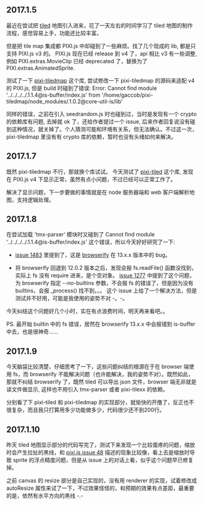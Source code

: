 ## 2017.1.5

最近在尝试把 [tiled](http://www.mapeditor.org/) 地图引入进来，花了一天左右的时间学习了 tiled 地图的制作流程，感觉容易上手，功能还比较丰富。

但是把 tile map 集成都 PIXI.js 中却碰到了一些麻烦。找了几个现成的 lib, 都是只支持 PIXI.js v3 的。 PIXI.js 现在已经 release 到 v4 了，api 相比 v3 有一些调整, 例如 PIXI.extras.MovieClip 已经 deprecated 了，替换为了 PIXI.extras.AnimatedSprite.

测试了一下 [pixi-tiledmap](https://github.com/riebel/pixi-tiledmap) 这个库, 尝试修改一下 pixi-tiledmap 的源码来适配 v4 的 PIXI.js, 但是 build 时碰到了错误:
Error: Cannot find module '../../../../.1.1.4@is-buffer/index.js' from '/home/gaccob/pixi-tiledmap/node_modules/.1.0.2@core-util-is/lib'

同样的错误，之前在引入 seedrandom.js 时也碰到过，当时是发现有一个 crypto 的依赖库有问题, 去掉就 ok 了，还给作者提过一个 issue, 后来作者回复说没有碰到这种情况，就关掉了。个人猜测可能和环境有关系，但无法确认。不过这一次，pixi-tiledmap 里没有有 crypto 库的依赖，暂时也没有头绪如何来解决。


## 2017.1.7

既然 pixi-tiledmap 不行，那就换个库试试。 今天测试了 [pixi-tiled](https://github.com/beeglebug/pixi-tiled) 这个库, 发现在 PIXI.js v4 下显示正常，虽然有点小问题，不过已经可以正常工作了。

解决了显示问题，下一步要做的事情就是在 node 服务器端和 web 客户端解析地图，支持逻辑处理。


## 2017.1.8

在尝试加载 'tmx-parser' 模块时又碰到了 Cannot find module '../../../../.1.1.4@is-buffer/index.js' 这个错误，所以今天好好研究了一下:

- [issue 1483](https://github.com/substack/node-browserify/issues/1483) 里提到了，这是 [browserify](https://github.com/substack/node-browserify) 在 13.x.x 版本中的 bug。

- 将 browserify 回退到 12.0.2 版本之后，发现会报 fs.readFile() 函数没找到，实际上 fs 没有 require 进来，是个空对象。 [issue 1277](https://github.com/substack/node-browserify/issues/1277) 中提到了这个问题，为 browserify 指定 --no-builtins 参数，不会报 fs 的错误了，但是因为没有 builtins，会报 _process() 找不到。。。 这个 issue 上给了一个解决方法，但是测试并不好用，可能是我使用的姿势不对 -。-。

今天纠结这个问题好几个小时，实在有点浪费时间，明天再来看吧。。

PS. 最开始 builtin 中的 fs 错误，居然在 browserify 13.x.x 中会报错到 is-buffer 中去，也是很神奇……


## 2017.1.9

今天脑袋比较清楚，仔细思考了一下，这些问题纠结的根源在于在 browser 端使用 fs，而 browserify 不能解决问题（也许能解决，我的姿势不对）。既然如此，那就不纠结 browserify 了，既然 tiled 可以导出 json 文件，browser 端无非就是读文件做显示, 这样也不用引入 tmx-parser 或者 pixi-tilexx 的依赖。

分别看了下 pixi-tiled 和 pixi-tiledmap 的实现部分，就愉快的开撸了，反正也不很复杂，而且我只打算用多少功能做多少，代码很少还不到200行。


## 2017.1.10

昨天 tiled 地图显示部分的代码写完了，测试下来发现一个比较蛋疼的问题，缩放时会产生拉扯的黑线，和 [pixi.js issue 48](https://github.com/pixijs/pixi.js/issues/48) 描述的现象比较像，看上去是缩放时导致 sprite 的浮点精度问题，但是从 issue 上的对话上看，似乎这个问题早已修复掉。

之前 canvas 的 resize 部分是自己实现的，没有用 renderer 的实现，试着修改成 autoResize 属性来试了一下，不过效果怪怪的，和预期的效果有点差距，最重要的是，依然有水平方向的黑线 -.-
